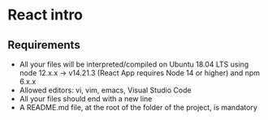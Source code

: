 # React intro

## Requirements

- All your files will be interpreted/compiled on Ubuntu 18.04 LTS using node 12.x.x -> v14.21.3 (React App requires Node 14 or higher) and npm 6.x.x
- Allowed editors: vi, vim, emacs, Visual Studio Code
- All your files should end with a new line
- A README.md file, at the root of the folder of the project, is mandatory